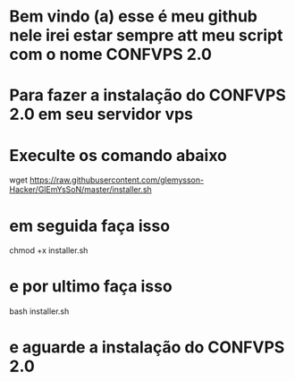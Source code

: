 # Bem vindo (a) esse é meu github nele irei estar sempre att meu script com o nome CONFVPS 2.0 
# Para fazer a instalação do CONFVPS 2.0 em seu servidor vps
# Execulte os comando abaixo


wget https://raw.githubusercontent.com/glemysson-Hacker/GlEmYsSoN/master/installer.sh


# em seguida faça isso

chmod +x installer.sh

# e por ultimo faça isso

bash installer.sh

# e aguarde a instalação do CONFVPS 2.0
